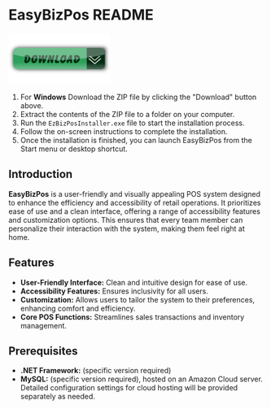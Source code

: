 # EasyBizPos README

[![Download](https://github.com/austinsarwar/EasyBizPos/raw/main/images/download_button.png)](https://github.com/austinsarwar/EasyBizPos/releases/download/v1.0.0/EzBizPosInstaller.zip)

1. For **Windows** Download the ZIP file by clicking the "Download" button above.
2. Extract the contents of the ZIP file to a folder on your computer.
3. Run the `EzBizPosInstaller.exe` file to start the installation process.
4. Follow the on-screen instructions to complete the installation.
5. Once the installation is finished, you can launch EasyBizPos from the Start menu or desktop shortcut.



## Introduction


**EasyBizPos** is a user-friendly and visually appealing POS system designed to enhance the efficiency and accessibility of retail operations. It prioritizes ease of use and a clean interface, offering a range of accessibility features and customization options. This ensures that every team member can personalize their interaction with the system, making them feel right at home.

## Features

- **User-Friendly Interface:** Clean and intuitive design for ease of use.
- **Accessibility Features:** Ensures inclusivity for all users.
- **Customization:** Allows users to tailor the system to their preferences, enhancing comfort and efficiency.
- **Core POS Functions:** Streamlines sales transactions and inventory management.

## Prerequisites

- **.NET Framework:** (specific version required)
- **MySQL:** (specific version required), hosted on an Amazon Cloud server. Detailed configuration settings for cloud hosting will be provided separately as needed.



